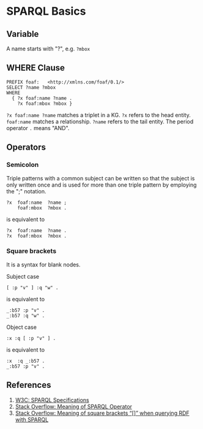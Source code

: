 # SPARQL Basics

## Variable

A name starts with "?", e.g. `?mbox`

## WHERE Clause

```text
PREFIX foaf:   <http://xmlns.com/foaf/0.1/>
SELECT ?name ?mbox
WHERE
  { ?x foaf:name ?name .
    ?x foaf:mbox ?mbox }
```

`?x foaf:name ?name` matches a triplet in a KG. `?x` refers to the head entity. `foaf:name` matches a relationship. `?name` refers to the tail entity. The period operator `.` means "AND".

## Operators

### Semicolon

Triple patterns with a common subject can be written so that the subject is only written once and is used for more than one triple pattern by employing the ";" notation.

```text
?x  foaf:name  ?name ;
    foaf:mbox  ?mbox .
```

is equivalent to

```text
?x  foaf:name  ?name .
?x  foaf:mbox  ?mbox .
```

### Square brackets

It is a syntax for blank nodes.

Subject case

```text
[ :p "v" ] :q "w" .
```

is equivalent to

```text
_:b57 :p "v" .
_:b57 :q "w" .
```

Object case

```text
:x :q [ :p "v" ] .
```

is equivalent to

```text
:x  :q _:b57 .
_:b57 :p "v" .
```

## References

1. [W3C: SPARQL Specifications](https://www.w3.org/TR/2013/REC-sparql11-query-20130321/)
2. [Stack Overflow: Meaning of SPARQL Operator](https://stackoverflow.com/questions/18214338/meaning-of-sparql-operator)
3. [Stack Overflow: Meaning of square brackets “\[\]” when querying RDF with SPARQL](https://stackoverflow.com/questions/25278044/meaning-of-square-brackets-when-querying-rdf-with-sparql)


